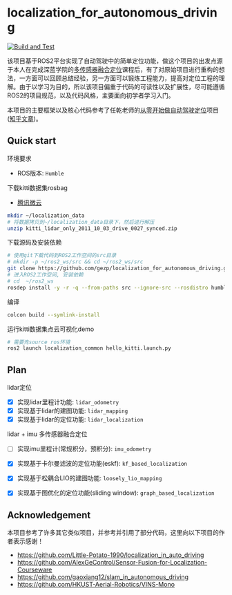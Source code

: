# localization_for_autonomous_driving

[![Build and Test](https://github.com/gezp/localization_for_autonomous_driving/actions/workflows/ci.yml/badge.svg?branch=humble)](https://github.com/gezp/localization_for_autonomous_driving/actions/workflows/ci.yml)

该项目基于ROS2平台实现了自动驾驶中的简单定位功能，做这个项目的出发点源于本人在完成深蓝学院的[多传感器融合定位](https://www.shenlanxueyuan.com/course/558)课程后，有了对原始项目进行重构的想法，一方面可以回顾总结经验，另一方面可以锻炼工程能力，提高对定位工程的理解。由于以学习为目的，所以该项目偏重于代码的可读性以及扩展性，尽可能遵循ROS2的项目规范，以及代码风格，主要面向初学者学习入门。

本项目的主要框架以及核心代码参考了任乾老师的[从零开始做自动驾驶定位](https://github.com/Little-Potato-1990/localization_in_auto_driving)项目 ([知乎文章](https://zhuanlan.zhihu.com/p/113616755))。

## Quick start

环境要求

* ROS版本: `Humble`

下载kitti数据集rosbag

* [腾讯微云](https://share.weiyun.com/Ck2PB1wp)

```bash
mkdir ~/localization_data
# 将数据拷贝到~/localization_data目录下，然后进行解压
unzip kitti_lidar_only_2011_10_03_drive_0027_synced.zip 
```

下载源码及安装依赖

```bash
# 使用git下载代码到ROS2工作空间的src目录
# mkdir -p ~/ros2_ws/src && cd ~/ros2_ws/src
git clone https://github.com/gezp/localization_for_autonomous_driving.git
# 进入ROS2工作空间, 安装依赖
# cd  ~/ros2_ws
rosdep install -y -r -q --from-paths src --ignore-src --rosdistro humble
```

编译

```bash
colcon build --symlink-install
```

运行kitti数据集点云可视化demo

```bash
# 需要先source ros环境
ros2 launch localization_common hello_kitti.launch.py
```

## Plan

lidar定位

- [x] 实现lidar里程计功能: `lidar_odometry`
- [x] 实现基于lidar的建图功能: `lidar_mapping`
- [x] 实现基于lidar的定位功能: `lidar_localization`

lidar + imu 多传感器融合定位

- [ ] 实现imu里程计(常规积分，预积分): `imu_odometry`
- [x] 实现基于卡尔曼滤波的定位功能(eskf): `kf_based_localization`
- [x] 实现基于松耦合LIO的建图功能: `loosely_lio_mapping`
- [x] 实现基于图优化的定位功能(sliding window): `graph_based_localization`


## Acknowledgement

本项目参考了许多其它类似项目，并参考并引用了部分代码，这里向以下项目的作者表示感谢！

* https://github.com/Little-Potato-1990/localization_in_auto_driving
* https://github.com/AlexGeControl/Sensor-Fusion-for-Localization-Courseware
* https://github.com/gaoxiang12/slam_in_autonomous_driving
* https://github.com/HKUST-Aerial-Robotics/VINS-Mono
